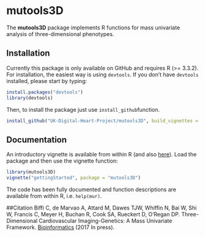 # mutools3D 

The **mutools3D** package implements R functions for mass univariate analysis of three-dimensional phenotypes. 

## Installation

Currently this package is only available on GitHub and requires R (>= 3.3.2). For installation, the easiest way is using `devtools`. If you don’t have `devtools` installed, please start by typing:

```r
install.packages("devtools")
library(devtools)
```

Then, to install the package just use `install_github`function.

```r
install_github("UK-Digital-Heart-Project/mutools3D", build_vignettes = TRUE)
```

## Documentation
An introductory vignette is available from within R (and also [here](inst/doc/gettingStarted.pdf)). Load the package and then use the vignette function:

```r
library(mutools3D)
vignette("gettingStarted", package = "mutools3D")
```

The code has been fully documented and function descriptions are available from within R, i.e. `help(mur)`.

##Citation
Biffi C, de Marvao A, Attard M, Dawes TJW, Whiffin N, Bai W, Shi W, Francis C, Meyer H, Buchan R, Cook SA, Rueckert D, O’Regan DP. Three-Dimensional Cardiovascular Imaging-Genetics: A Mass Univariate Framework. [Bioinformatics](https://doi.org/10.1093/bioinformatics/btx552) (2017 In press). 
